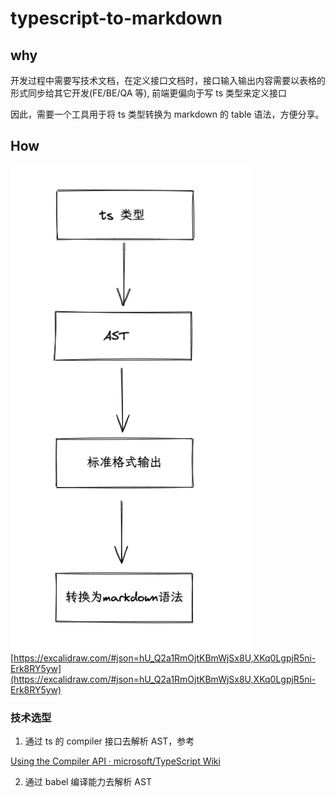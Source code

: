 # typescript-to-markdown

## why

开发过程中需要写技术文档，在定义接口文档时，接口输入输出内容需要以表格的形式同步给其它开发(FE/BE/QA 等), 前端更偏向于写 ts 类型来定义接口

因此，需要一个工具用于将 ts 类型转换为 markdown 的 table 语法，方便分享。

## How

![](https://raw.githubusercontent.com/feikerwu/figure-bed/master/assets/20220609150925.png)
[https://excalidraw.com/#json=hU_Q2a1RmOjtKBmWjSx8U,XKq0LgpjR5ni-Erk8RY5yw](https://excalidraw.com/#json=hU_Q2a1RmOjtKBmWjSx8U,XKq0LgpjR5ni-Erk8RY5yw)

### 技术选型

1. 通过 ts 的 compiler 接口去解析 AST，参考

[Using the Compiler API · microsoft/TypeScript Wiki](https://github.com/microsoft/TypeScript/wiki/Using-the-Compiler-API)

2. 通过 babel 编译能力去解析 AST

